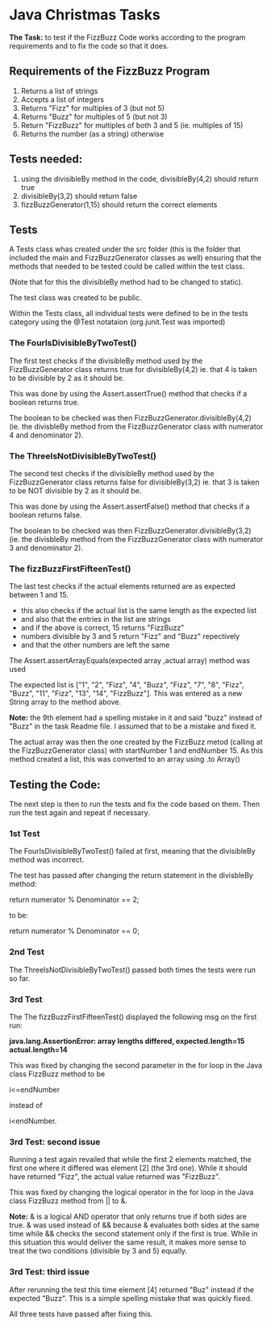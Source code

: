 # Java Christmas Tasks

**The Task:** to test if the FizzBuzz Code works according to the program requirements and to fix the code so that it does.

## Requirements of the FizzBuzz Program 

1. Returns a list of strings
2. Accepts a list of integers
3. Returns "Fizz" for multiples of 3 (but not 5)
4. Returns "Buzz" for multiples of 5 (but not 3)
5. Return "FizzBuzz" for multiples of both 3 and 5 (ie. multiples of 15)
6. Returns the number (as a string) otherwise


## Tests needed: 

1. using the divisibleBy method in the code, divisibleBy(4,2) should return true
2. divisibleBy(3,2) should return false
3. fizzBuzzGenerator(1,15) should return the correct elements

## Tests

A Tests class whas created under the src folder (this is the folder that included the main and FizzBuzzGenerator classes as well) ensuring that the methods that needed to be tested could be called within the test class.

(Note that for this the divisibleBy method had to be changed to static).

The test class was created to be public. 

Within the Tests class, all individual tests were defined to be in the tests category using the @Test notataion (org.junit.Test was imported)

### The FourIsDivisibleByTwoTest() 

The first test checks if the divisibleBy method used by the FizzBuzzGenerator class returns true for divisibleBy(4,2) ie. that 4 is taken to be divisible by 2 as it should be.

This was done by using the Assert.assertTrue() method that checks if a boolean returns true. 

The boolean to be checked was then FizzBuzzGenerator.divisibleBy(4,2) (ie. the divisbleBy method from the FizzBuzzGenerator class with numerator 4 and denominator 2). 

### The ThreeIsNotDivisibleByTwoTest() 

The second test checks if the divisibleBy method used by the FizzBuzzGenerator class returns false for divisibleBy(3,2) ie. that 3 is taken to be NOT divisible by 2 as it should be.

This was done by using the Assert.assertFalse() method that checks if a boolean returns false. 

The boolean to be checked was then FizzBuzzGenerator.divisibleBy(3,2) (ie. the divisbleBy method from the FizzBuzzGenerator class with numerator 3 and denominator 2). 

### The fizzBuzzFirstFifteenTest() 

The last test checks if the actual elements returned are as expected between 1 and 15.   

* this also checks if the actual list is the same length as the expected list  
* and also that the entries in the list are strings
* and if the above is correct, 15 returns "FizzBuzz"
* numbers divisible by 3 and 5 return "Fizz" and "Buzz" repectively
* and that the other numbers are left the same

The Assert.assertArrayEquals(expected array ,actual array) method was used

The expected list is ["1", "2", "Fizz", "4", "Buzz", "Fizz", "7", "8", "Fizz", "Buzz", "11", "Fizz", "13", "14", "FizzBuzz"]. This was entered as a new String array to the method above. 

**Note:** the 9th element had a spelling mistake in it and said "buzz" instead of "Buzz" in the task Readme file. I assumed that to be a mistake and fixed it. 

The actual array was then the one created by the FizzBuzz metod (calling at the FizzBuzzGenerator class) with startNumber 1 and endNumber 15. As this method created a list, this was converted to an array using .to Array()
   

## Testing the Code: 

The next step is then to run the tests and fix the code based on them. Then run the test again and repeat if necessary. 

### 1st Test

The FourIsDivisibleByTwoTest() failed at first, meaning that the divisibleBy method was incorrect. 

The test has passed after changing the return statement in the divisbleBy method:

   return numerator % Denominator == 2; 
   
to be:

   return numerator % Denominator == 0; 
   
### 2nd Test   

The ThreeIsNotDivisibleByTwoTest() passed both times the tests were run so far.  

### 3rd Test

The The fizzBuzzFirstFifteenTest() displayed the following msg on the first run:

**java.lang.AssertionError: array lengths differed, expected.length=15 actual.length=14**

This was fixed by changing the second parameter in the for loop in the Java class FizzBuzz method to be

i<=endNumber

instead of 

i<endNumber. 

### 3rd Test: second issue

Running a test again revailed that while the first 2 elements matched, the first one where it differed was element [2] (the 3rd one). While it should have returned "Fizz", the actual value returned was "FizzBuzz". 

This was fixed by changing the logical operator in the for loop in the Java class FizzBuzz method from || to &. 

**Note:** & is a logical AND operator that only returns true if both sides are true. & was used instead of && because & evaluates both sides at the same time while && checks the second statement only if the first is true.  While in this situation this would deliver the same result, it makes more sense to treat the two conditions (divisible by 3 and 5) equally. 

### 3rd Test: third issue 

After rerunning the test this time element [4] returned "Buz" instead if the expected "Buzz". This is a simple spelling mistake that was quickly fixed. 

All three tests have passed after fixing this. 








